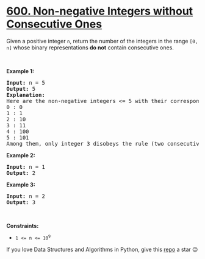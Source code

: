 # [600. Non-negative Integers without Consecutive Ones][title]

<p>Given a positive integer <code>n</code>, return the number of the integers in the range <code>[0, n]</code> whose binary representations <strong>do not</strong> contain consecutive ones.</p>
<p> </p>
<p><strong>Example 1:</strong></p>
<pre><strong>Input:</strong> n = 5
<strong>Output:</strong> 5
<strong>Explanation:</strong>
Here are the non-negative integers &lt;= 5 with their corresponding binary representations:
0 : 0
1 : 1
2 : 10
3 : 11
4 : 100
5 : 101
Among them, only integer 3 disobeys the rule (two consecutive ones) and the other 5 satisfy the rule. 
</pre>
<p><strong>Example 2:</strong></p>
<pre><strong>Input:</strong> n = 1
<strong>Output:</strong> 2
</pre>
<p><strong>Example 3:</strong></p>
<pre><strong>Input:</strong> n = 2
<strong>Output:</strong> 3
</pre>
<p> </p>
<p><strong>Constraints:</strong></p>
<ul>
<li><code>1 &lt;= n &lt;= 10<sup>9</sup></code></li>
</ul>


If you love Data Structures and Algorithms in Python, give this [repo][me] a star :wink:

[title]: https://leetcode.com/problems/non-negative-integers-without-consecutive-ones
[me]: https://github.com/bumblebee211196/awesome-python-leetcode